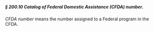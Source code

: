 ##### § 200.10 Catalog of Federal Domestic Assistance (CFDA) number. #####

*CFDA number* means the number assigned to a Federal program in the CFDA.